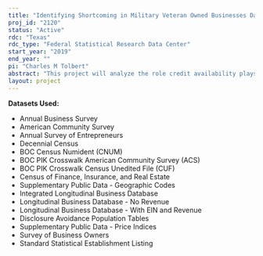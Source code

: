 ```yaml
---
title: "Identifying Shortcoming in Military Veteran Owned Businesses Data across Time and Survey, and Preparing Estimates Related to their Business Survival and Growth"
proj_id: "2120"
status: "Active"
rdc: "Texas"
rdc_type: "Federal Statistical Research Data Center"
start_year: "2019"
end_year: ""
pi: "Charles M Tolbert"
abstract: "This project will analyze the role credit availability plays in the development and growth of veteran-owned businesses over time and across space. Based on past research, we expect the performance of veteran-owned firms to be affected by the availability of credit for these ventures (either start-up capital or expansion capital). To better understand the effects of access to credit on veteran-owned businesses, the researchers will build on their past research, which identified local financial institutions to examine the impact different types of lenders in a geographic region have on small and young businesses. Care will be taken to identify more specifically those financial industries that are often coded in miscellaneous industry categories. The researchers have developed computer programs that parse names, abbreviations, and acronyms for information that may suggest a more specific classification. As part of our investigation, we will examine how survival and employment growth in military veteran owned businesses vary across disability status, gender, race, and rurality. The researchers propose to advance the scholarly understanding of military veteran business location and growth process and the effects of military veteran businesses on local economic performance in the United States"
layout: project
---
```


**Datasets Used:**

  - Annual Business Survey 
  - American Community Survey 
  - Annual Survey of Entrepreneurs 
  - Decennial Census 
  - BOC Census Numident (CNUM) 
  - BOC PIK Crosswalk American Community Survey (ACS) 
  - BOC PIK Crosswalk Census Unedited File (CUF) 
  - Census of Finance, Insurance, and Real Estate 
  - Supplementary Public Data - Geographic Codes 
  - Integrated Longitudinal Business Database 
  - Longitudinal Business Database - No Revenue 
  - Longitudinal Business Database - With EIN and Revenue 
  - Disclosure Avoidance Population Tables 
  - Supplementary Public Data - Price Indices 
  - Survey of Business Owners 
  - Standard Statistical Establishment Listing 

